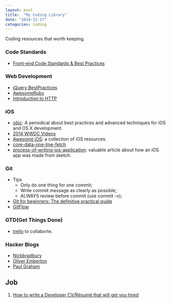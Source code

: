 ```yaml
---
layout: post
title:  "My Coding Library"
date: "2014-12-27"
categories: coding
---
```


Coding resources that worth keeping.

### Code Standards
* [Front-end Code Standards & Best Practices](http://isobar-idev.github.io/code-standards/)

### Web Development
* [jQuery BestPractices](http://gregfranko.com/jquery-best-practices/#/13)
* [AwesomeRuby](https://github.com/markets/awesome-ruby)
* [Introduction to HTTP](http://www.gotealeaf.com/books/http)

### iOS
* [objc](http://www.objc.io/): A periodical about best practices and advanced
   techniques for iOS and OS X development.
* [2014 WWDC Videos](https://developer.apple.com/videos/wwdc/2014/)
* [Awesome iOS](https://github.com/vsouza/awesome-ios): a collection of iOS resources.
* [core-data-one-line-fetch](http://www.cocoawithlove.com/2008/03/core-data-one-line-fetch.html)
* [process-of-writing-ios-application](http://www.cocoawithlove.com/2011/06/process-of-writing-ios-application.html): valuable article about how an iOS app was made from sketch.

### Git
* Tips
  * Only do one thing for one commit;
  * Write commit message as clearly as possible;
  * ALWAYS review before commit (use commit -v);
* [Git for beginners: The definitive practical guide](http://stackoverflow.com/questions/315911/git-for-beginners-the-definitive-practical-guide)
* [GitFlow](http://nvie.com/posts/a-successful-git-branching-model/)

### GTD(Get Things Done)
* [trello](www.trello.com) to collaborte.

### Hacker Blogs
* [Nickbradbury](http://nickbradbury.com/)
* [Oliver Emberton](http://oliveremberton.com/)
* [Paul Graham](http://paulgraham.com/)

## Job
1. [How to write a Developer CV/Résumé that will get you hired](http://www.slideshare.net/perlcareers/how-to-write-a-developer-cvrsum-that-will-get-you-hired)

